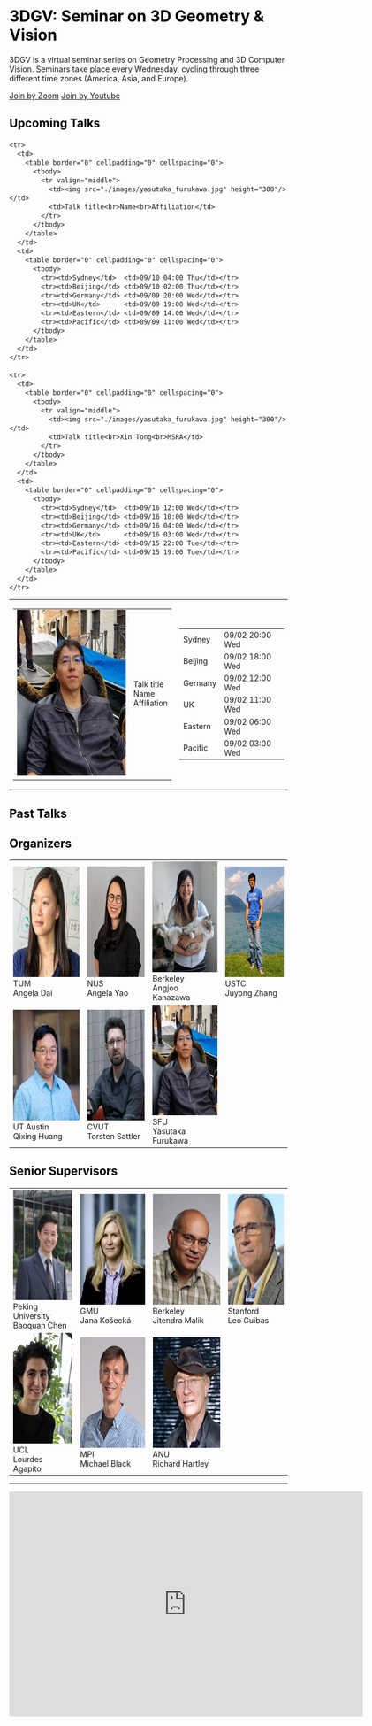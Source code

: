 <h1 style="color:black;">3DGV: Seminar on 3D Geometry & Vision</h1>
3DGV is a virtual seminar series on Geometry Processing and 3D Computer Vision. Seminars take place every Wednesday, cycling through three different time zones (America, Asia, and Europe).

<a href="join_by_zoom.html" class="button3">Join by Zoom</a>
<a href="join_by_youtube.html" class="button3">Join by Youtube</a>

<h2 style="color:black;">Upcoming Talks</h2>
<table border="0" cellpading="0" cellspacing="0">
  <tbody>
    <tr>
      <td>
        <table border="0" cellpadding="0" cellspacing="0">
          <tbody>
            <tr valign="middle">
              <td><img src="./images/yasutaka_furukawa.jpg" height="300"/></td>
              <td>Talk title<br>Name<br>Affiliation</td>
            </tr>
          </tbody>
        </table>
      </td>
      <td>
        <table border="0" cellpadding="0" cellspacing="0">
          <tbody>
            <tr><td>Sydney</td>  <td>09/02 20:00 Wed</td></tr>
            <tr><td>Beijing</td> <td>09/02 18:00 Wed</td></tr>
            <tr><td>Germany</td> <td>09/02 12:00 Wed</td></tr>
            <tr><td>UK</td>      <td>09/02 11:00 Wed</td></tr>
            <tr><td>Eastern</td> <td>09/02 06:00 Wed</td></tr>
            <tr><td>Pacific</td> <td>09/02 03:00 Wed</td></tr>
          </tbody>
        </table>
      </td>
    </tr>
    
    <tr>
      <td>
        <table border="0" cellpadding="0" cellspacing="0">
          <tbody>
            <tr valign="middle">
              <td><img src="./images/yasutaka_furukawa.jpg" height="300"/></td>
              <td>Talk title<br>Name<br>Affiliation</td>
            </tr>
          </tbody>
        </table>
      </td>
      <td>
        <table border="0" cellpadding="0" cellspacing="0">
          <tbody>
            <tr><td>Sydney</td>  <td>09/10 04:00 Thu</td></tr>
            <tr><td>Beijing</td> <td>09/10 02:00 Thu</td></tr>
            <tr><td>Germany</td> <td>09/09 20:00 Wed</td></tr>
            <tr><td>UK</td>      <td>09/09 19:00 Wed</td></tr>
            <tr><td>Eastern</td> <td>09/09 14:00 Wed</td></tr>
            <tr><td>Pacific</td> <td>09/09 11:00 Wed</td></tr>
          </tbody>
        </table>
      </td>
    </tr>

    <tr>
      <td>
        <table border="0" cellpadding="0" cellspacing="0">
          <tbody>
            <tr valign="middle">
              <td><img src="./images/yasutaka_furukawa.jpg" height="300"/></td>
              <td>Talk title<br>Xin Tong<br>MSRA</td>
            </tr>
          </tbody>
        </table>
      </td>
      <td>
        <table border="0" cellpadding="0" cellspacing="0">
          <tbody>
            <tr><td>Sydney</td>  <td>09/16 12:00 Wed</td></tr>
            <tr><td>Beijing</td> <td>09/16 10:00 Wed</td></tr>
            <tr><td>Germany</td> <td>09/16 04:00 Wed</td></tr>
            <tr><td>UK</td>      <td>09/16 03:00 Wed</td></tr>
            <tr><td>Eastern</td> <td>09/15 22:00 Tue</td></tr>
            <tr><td>Pacific</td> <td>09/15 19:00 Tue</td></tr>
          </tbody>
        </table>
      </td>
    </tr>
  </tbody>
</table>

<h2 style="color:black;">Past Talks</h2>

<h2 style="color:black;">Organizers</h2>
<table border="0" cellpading="0" cellspacing="0">
  <tbody>
    <tr>
      <td><img src="./images/angela_dai.jpg" height="200" /><br>TUM<br>Angela Dai</td>
      <td><img src="./images/angela_yao.jpg" height="200"/><br>NUS<br>Angela Yao</td>
      <td><img src="./images/angjoo_kanazawa.jpg" height="200"/><br>Berkeley<br>Angjoo Kanazawa</td>
      <td><img src="./images/juyong_zhang.png" height="200"/><br>USTC<br>Juyong Zhang</td>
    </tr>
    <tr>
      <td><img src="./images/qixing_huang.jpg" height="200"/><br>UT Austin<br>Qixing Huang</td>
      <td><img src="./images/torsten_sattler.png" height="200"/><br>CVUT<br>Torsten Sattler</td>
      <td><img src="./images/yasutaka_furukawa.jpg" height="200"/><br>SFU<br>Yasutaka Furukawa</td>
    </tr>
  </tbody>
</table>        

<h2 style="color:black;">Senior Supervisors</h2>
<table border="0" cellpading="0" cellspacing="0">
  <tbody>
    <tr>
      <td><img src="./images/baoquan_chen.jpg" height="200"/><br>Peking University<br>Baoquan Chen</td>
      <td><img src="./images/jana_kosecka.jpg" height="200"/><br>GMU<br>Jana Košecká</td>
      <td><img src="./images/jitendra_malik.gif" height="200"/><br>Berkeley<br>Jitendra Malik</td>
      <td><img src="./images/leo_guibas.jpg" height="200"/><br>Stanford<br>Leo Guibas</td>
    </tr>
    <tr>
      <td><img src="./images/lourdes_agapito.jpg" height="200"/><br>UCL<br>Lourdes Agapito</td>
      <td><img src="./images/michael_black.jpg" height="200"/><br>MPI<br>Michael Black</td>
      <td><img src="./images/richard_hartley.jpg" height="200"/><br>ANU<br>Richard Hartley</td>
    </tr>
  </tbody>
</table>

<hr>

<iframe src="https://docs.google.com/forms/d/e/1FAIpQLScaSLm3y0prj-PRM5htvsZ3R-6fUuTI3acBwAjSB0VisdzMFQ/viewform?embedded=true" width="640" height="407" frameborder="0" marginheight="0" marginwidth="0">Loading…</iframe>
